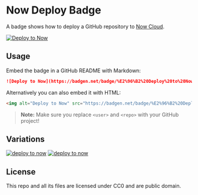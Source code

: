 # Now Deploy Badge

A badge shows how to deploy a GitHub repository to [Now Cloud](https://zeit.co/now).

[![Deploy to Now](https://badgen.net/badge/%E2%96%B2%20Deploy%20to%20Now/$%20now%20user%2Frepo/111)](#now-deploy-badge)

## Usage

Embed the badge in a GitHub README with Markdown:

```markdown
![Deploy to Now](https://badgen.net/badge/%E2%96%B2%20Deploy%20to%20Now/$%20now%20user%2Frepo/111)
```

Alternatively you can also embed it with HTML:

```html
<img alt="Deploy to Now" src="https://badgen.net/badge/%E2%96%B2%20Deploy%20to%20Now/$%20now%20amio%2Frepo/000" />
```

> **Note:** Make sure you replace `<user>` and `<repo>` with your GitHub project!

## Variations

[![deploy to now](https://badgen.net/badge/%E2%96%B2/$%20now%20user%2Frepo/111)](https://badgen.net/badge/%E2%96%B2/$%20now%20user%2Frepo/111)
[![deploy to now](https://badgen.net/badge/%E2%96%B2/$%20now%20deploy%20user%2Frepo/111)](https://badgen.net/badge/%E2%96%B2/$%20now%20deploy%20user%2Frepo/111)

## License

This repo and all its files are licensed under CC0 and are public domain.
